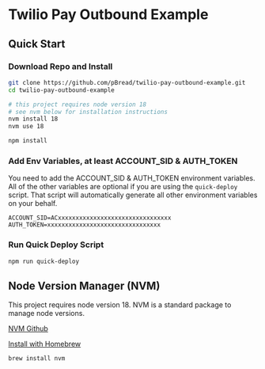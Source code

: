 # Twilio Pay Outbound Example

## Quick Start

### Download Repo and Install

```bash
git clone https://github.com/pBread/twilio-pay-outbound-example.git
cd twilio-pay-outbound-example

# this project requires node version 18
# see nvm below for installation instructions
nvm install 18
nvm use 18

npm install
```

### Add Env Variables, at least ACCOUNT_SID & AUTH_TOKEN

You need to add the ACCOUNT_SID & AUTH_TOKEN environment variables. All of the other variables are optional if you are using the `quick-deploy` script. That script will automatically generate all other environment variables on your behalf.

```.env
ACCOUNT_SID=ACxxxxxxxxxxxxxxxxxxxxxxxxxxxxxxxx
AUTH_TOKEN=xxxxxxxxxxxxxxxxxxxxxxxxxxxxxxxx
```

### Run Quick Deploy Script

```bash
npm run quick-deploy
```

## Node Version Manager (NVM)

This project requires node version 18. NVM is a standard package to manage node versions.

[NVM Github](https://github.com/nvm-sh/nvm)

[Install with Homebrew](https://formulae.brew.sh/formula/nvm)

```bash
brew install nvm
```
